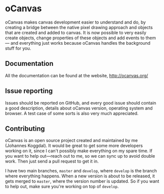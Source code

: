 # oCanvas
oCanvas makes canvas development easier to understand and do, by creating a bridge between the native pixel drawing approach and objects that are created and added to canvas. It is now possible to very easily create objects, change properties of these objects and add events to them — and everything just works because oCanvas handles the background stuff for you.

## Documentation
All the documentation can be found at the website, <http://ocanvas.org/>

## Issue reporting
Issues should be reported on GitHub, and every good issue should contain a good description, details about oCanvas version, operating system and browser. A test case of some sorts is also very much appreciated.

## Contributing
oCanvas is an open source project created and maintained by me (Johannes Koggdal). It would be great to get some more developers working on it, since I can't possibly make everything on my spare time. If you want to help out—reach out to me, so we can sync up to avoid double work. Then just send a pull request to get it in.

I have two main branches, `master` and `develop`, where `develop` is the branch where everything happens. When a new version is about to be released, it gets merged to `master`, where the version number is updated. So if you want to help out, make sure you're working on top of `develop`.